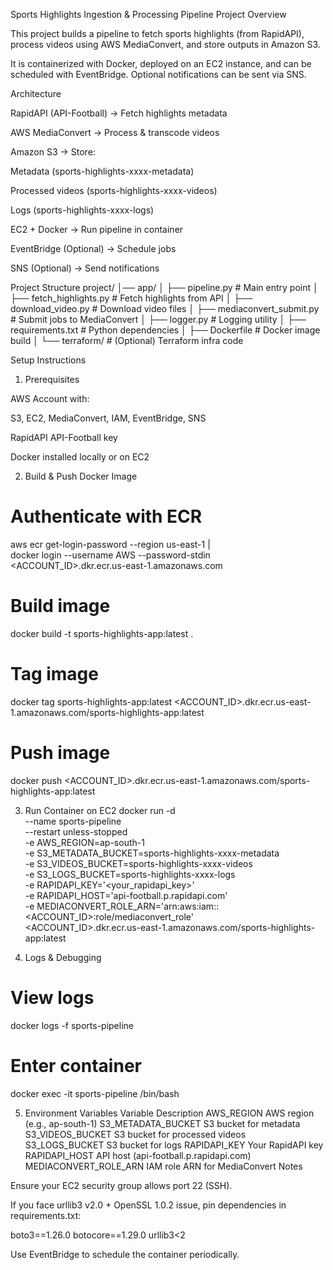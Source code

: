  Sports Highlights Ingestion & Processing Pipeline
 Project Overview

This project builds a pipeline to fetch sports highlights (from RapidAPI), process videos using AWS MediaConvert, and store outputs in Amazon S3.

It is containerized with Docker, deployed on an EC2 instance, and can be scheduled with EventBridge. Optional notifications can be sent via SNS.

 Architecture

RapidAPI (API-Football) → Fetch highlights metadata

AWS MediaConvert → Process & transcode videos

Amazon S3 → Store:

Metadata (sports-highlights-xxxx-metadata)

Processed videos (sports-highlights-xxxx-videos)

Logs (sports-highlights-xxxx-logs)

EC2 + Docker → Run pipeline in container

EventBridge (Optional) → Schedule jobs

SNS (Optional) → Send notifications

 Project Structure
project/
│── app/
│   ├── pipeline.py              # Main entry point
│   ├── fetch_highlights.py      # Fetch highlights from API
│   ├── download_video.py        # Download video files
│   ├── mediaconvert_submit.py   # Submit jobs to MediaConvert
│   ├── logger.py                # Logging utility
│   ├── requirements.txt         # Python dependencies
│   ├── Dockerfile               # Docker image build
│
└── terraform/                   # (Optional) Terraform infra code

 Setup Instructions
1. Prerequisites

AWS Account with:

S3, EC2, MediaConvert, IAM, EventBridge, SNS

RapidAPI API-Football
 key

Docker installed locally or on EC2

2. Build & Push Docker Image
# Authenticate with ECR
aws ecr get-login-password --region us-east-1 | \
  docker login --username AWS --password-stdin <ACCOUNT_ID>.dkr.ecr.us-east-1.amazonaws.com

# Build image
docker build -t sports-highlights-app:latest .

# Tag image
docker tag sports-highlights-app:latest <ACCOUNT_ID>.dkr.ecr.us-east-1.amazonaws.com/sports-highlights-app:latest

# Push image
docker push <ACCOUNT_ID>.dkr.ecr.us-east-1.amazonaws.com/sports-highlights-app:latest

3. Run Container on EC2
docker run -d \
  --name sports-pipeline \
  --restart unless-stopped \
  -e AWS_REGION=ap-south-1 \
  -e S3_METADATA_BUCKET=sports-highlights-xxxx-metadata \
  -e S3_VIDEOS_BUCKET=sports-highlights-xxxx-videos \
  -e S3_LOGS_BUCKET=sports-highlights-xxxx-logs \
  -e RAPIDAPI_KEY='<your_rapidapi_key>' \
  -e RAPIDAPI_HOST='api-football.p.rapidapi.com' \
  -e MEDIACONVERT_ROLE_ARN='arn:aws:iam::<ACCOUNT_ID>:role/mediaconvert_role' \
  <ACCOUNT_ID>.dkr.ecr.us-east-1.amazonaws.com/sports-highlights-app:latest

4. Logs & Debugging
# View logs
docker logs -f sports-pipeline

# Enter container
docker exec -it sports-pipeline /bin/bash

5. Environment Variables
Variable	Description
AWS_REGION	AWS region (e.g., ap-south-1)
S3_METADATA_BUCKET	S3 bucket for metadata
S3_VIDEOS_BUCKET	S3 bucket for processed videos
S3_LOGS_BUCKET	S3 bucket for logs
RAPIDAPI_KEY	Your RapidAPI key
RAPIDAPI_HOST	API host (api-football.p.rapidapi.com)
MEDIACONVERT_ROLE_ARN	IAM role ARN for MediaConvert
 Notes

Ensure your EC2 security group allows port 22 (SSH).

If you face urllib3 v2.0 + OpenSSL 1.0.2 issue, pin dependencies in requirements.txt:

boto3==1.26.0
botocore==1.29.0
urllib3<2



Use EventBridge to schedule the container periodically.
